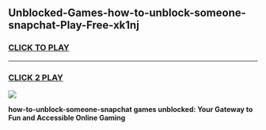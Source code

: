 
## Unblocked-Games-how-to-unblock-someone-snapchat-Play-Free-xk1nj
<h3>
<a href="https://premium76.site?title=how-to-unblock-someone-snapchat&ref=12A">CLICK TO PLAY</a></h3>
<hr>

<h3>
<a href="https://premium76.site?title=how-to-unblock-someone-snapchat&ref=12A">CLICK 2 PLAY</a>
  
</h3>

<a href="https://premium76.site?title=how-to-unblock-someone-snapchat&ref=12A"><img src="https://clearcache.store/games.png"></a>


**how-to-unblock-someone-snapchat games unblocked: Your Gateway to Fun and Accessible Online Gaming**
